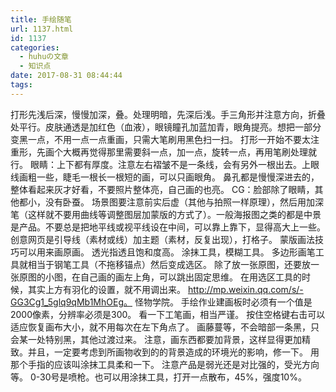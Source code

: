 ```yaml
---
title: 手绘随笔
url: 1137.html
id: 1137
categories:
  - huhuの文章
  - 知识点
date: 2017-08-31 08:44:44
tags:
---
```


打形先浅后深，慢慢加深，叠。处理明暗，先深后浅。手三角形并注意方向，折叠处平行。皮肤通透是加红色（血液），眼镜瞳孔加蓝加青，眼角提亮。想把一部分变黑一点，不用一点一点重画，只需大笔刷用黑色扫一扫。 打形一开始不要太注重形，先画个大概再觉得那里需要斜一点，加一点，旋转一点，再用笔刷处理就行。 眼睛：上下都有厚度。注意左右褶皱不是一条线，会有另外一根出去。上眼线画粗一些，睫毛一根长一根短的画，可以只画眼角。 鼻孔都是慢慢深进去的，整体看起来灰才好看，不要照片整体亮，自己画的也亮。 CG：脸部除了眼睛，其他都小，没有卧蚕。 场景图要注意前实后虚（其他与拍照一样原理），然后用加深笔（这样就不要用曲线等调整图层加蒙版的方式了）。一般海报图之类的都是中景是产品。不要总是把地平线或视平线设在中间，可以靠上靠下，显得高大上一些。创意网页是引导线（素材或线）加主题（素材，反复出现），打格子。 蒙版画法技巧可以用来画原画。 透光指透且饱和度高。 涂抹工具，模糊工具。 多边形画笔工具就相当于钢笔工具（不拖移锚点）然后变成选区。 除了放一张原图，还要放一张原图的小图，在自己画的画左上角，可以跳出固定思维。 在用选区工具的时候，其实上方有羽化的设置，就不用调出来。 http://mp.weixin.qq.com/s/-GG3Cg1_5glq9qMb1MhOEg。 怪物学院。 手绘作业建画板时必须有一个值是2000像素，分辨率必须是300。 看一下工笔画，相当严谨。 按住空格键右击可以适应恢复画布大小，就不用每次在左下角点了。 画藤蔓等，不会暗部一条黑，只会某一处特别黑，其他过渡过来。 注意，画东西都要加背景，这样显得更加精致。并且，一定要考虑到所画物收到的的背景造成的环境光的影响，修一下。 用那个手指的应该叫涂抹工具柔和一下。 注意产品是弱光还是对比强的，受光方向等。 0-30号是喷枪。也可以用涂抹工具，打开一点散布，45%，强度10%。